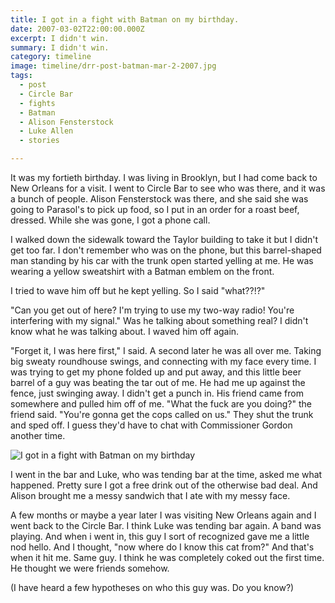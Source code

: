 ```yaml
---
title: I got in a fight with Batman on my birthday.
date: 2007-03-02T22:00:00.000Z
excerpt: I didn't win.
summary: I didn't win.
category: timeline
image: timeline/drr-post-batman-mar-2-2007.jpg
tags:
  - post 
  - Circle Bar
  - fights
  - Batman
  - Alison Fensterstock
  - Luke Allen
  - stories

---
```


It was my fortieth birthday. I was living in Brooklyn, but I had come back to New Orleans for a visit. I went to Circle Bar to see who was there, and it was a bunch of people. Alison Fensterstock was there, and she said she was going to Parasol's to pick up food, so I put in an order for a roast beef, dressed. While she was gone, I got a phone call.

I walked down the sidewalk toward the Taylor building to take it but I didn't get too far. I don't remember who was on the phone, but this barrel-shaped man standing by his car with the trunk open started yelling at me. He was wearing a yellow sweatshirt with a Batman emblem on the front.

I tried to wave him off but he kept yelling. So I said "what??!?"

"Can you get out of here? I'm trying to use my two-way radio! You're interfering with my signal." Was he talking about something real? I didn't know what he was talking about. I waved him off again.

"Forget it, I was here first," I said. A second later he was all over me. Taking big sweaty roundhouse swings, and connecting with my face every time. I was trying to get my phone folded up and put away, and this little beer barrel of a guy was beating the tar out of me. He had me up against the fence, just swinging away. I didn't get a punch in. His friend came from somewhere and pulled him off of me. "What the fuck are you doing?" the friend said. "You're gonna get the cops called on us." They shut the trunk and sped off. I guess they'd have to chat with Commissioner Gordon another time.

![I got in a fight with Batman on my birthday](/static/img/timeline/drr-post-batman-mar-2-2007.jpg "I got in a fight with Batman on my birthday")

I went in the bar and Luke, who was tending bar at the time, asked me what happened. Pretty sure I got a free drink out of the otherwise bad deal. And Alison brought me a messy sandwich that I ate with my messy face.

A few months or maybe a year later I was visiting New Orleans again and I went back to the Circle Bar. I think Luke was tending bar again. A band was playing. And when i went in, this guy I sort of recognized gave me a little nod hello. And I thought, "now where do I know this cat from?" And that's when it hit me. Same guy. I think he was completely coked out the first time. He thought we were friends somehow.

(I have heard a few hypotheses on who this guy was. Do you know?)